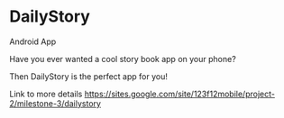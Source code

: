 DailyStory
==========

Android App

Have you ever wanted a cool story book app on your phone?

Then DailyStory is the perfect app for you!

Link to more details
https://sites.google.com/site/123f12mobile/project-2/milestone-3/dailystory
